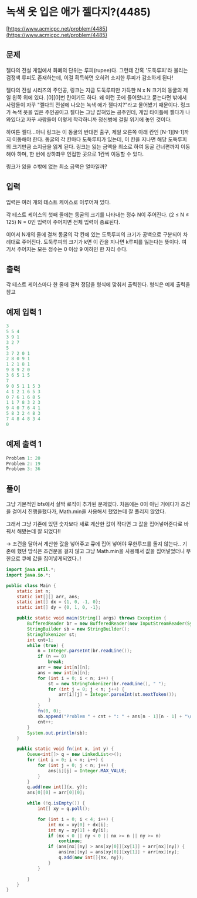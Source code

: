 # 녹색 옷 입은 애가 젤다지?(4485)

[https://www.acmicpc.net/problem/4485](https://www.acmicpc.net/problem/4485)

## 문제

젤다의 전설 게임에서 화폐의 단위는 루피(rupee)다. 그런데 간혹 '도둑루피'라 불리는 검정색 루피도 존재하는데, 이걸 획득하면 오히려 소지한 루피가 감소하게 된다!

젤다의 전설 시리즈의 주인공, 링크는 지금 도둑루피만 가득한 N x N 크기의 동굴의 제일 왼쪽 위에 있다. \[0]\[0]번 칸이기도 하다. 왜 이런 곳에 들어왔냐고 묻는다면 밖에서 사람들이 자꾸 "젤다의 전설에 나오는 녹색 애가 젤다지?"라고 물어봤기 때문이다. 링크가 녹색 옷을 입은 주인공이고 젤다는 그냥 잡혀있는 공주인데, 게임 타이틀에 젤다가 나와있다고 자꾸 사람들이 이렇게 착각하니까 정신병에 걸릴 위기에 놓인 것이다.

하여튼 젤다...아니 링크는 이 동굴의 반대편 출구, 제일 오른쪽 아래 칸인 \[N-1]\[N-1]까지 이동해야 한다. 동굴의 각 칸마다 도둑루피가 있는데, 이 칸을 지나면 해당 도둑루피의 크기만큼 소지금을 잃게 된다. 링크는 잃는 금액을 최소로 하여 동굴 건너편까지 이동해야 하며, 한 번에 상하좌우 인접한 곳으로 1칸씩 이동할 수 있다.

링크가 잃을 수밖에 없는 최소 금액은 얼마일까?

## 입력

입력은 여러 개의 테스트 케이스로 이루어져 있다.

각 테스트 케이스의 첫째 줄에는 동굴의 크기를 나타내는 정수 N이 주어진다. (2 ≤ N ≤ 125) N = 0인 입력이 주어지면 전체 입력이 종료된다.

이어서 N개의 줄에 걸쳐 동굴의 각 칸에 있는 도둑루피의 크기가 공백으로 구분되어 차례대로 주어진다. 도둑루피의 크기가 k면 이 칸을 지나면 k루피를 잃는다는 뜻이다. 여기서 주어지는 모든 정수는 0 이상 9 이하인 한 자리 수다.

## 출력

각 테스트 케이스마다 한 줄에 걸쳐 정답을 형식에 맞춰서 출력한다. 형식은 예제 출력을 참고

## 예제 입력 1

```java
3
5 5 4
3 9 1
3 2 7
5
3 7 2 0 1
2 8 0 9 1
1 2 1 8 1
9 8 9 2 0
3 6 5 1 5
7
9 0 5 1 1 5 3
4 1 2 1 6 5 3
0 7 6 1 6 8 5
1 1 7 8 3 2 3
9 4 0 7 6 4 1
5 8 3 2 4 8 3
7 4 8 4 8 3 4
0
```

## 예제 출력 1

```java
Problem 1: 20
Problem 2: 19
Problem 3: 36
```

## 풀이

그냥 기본적인 bfs에서 살짝 로직이 추가된 문제였다. 처음에는 0이 아닌 거에다가 조건을 걸어서 진행을했다가, Math.min을 사용해서 했었는데 잘 풀리지 않았다.

그래서 그냥 기존에 있던 숫자보다 새로 계산한 값이 작다면 그 값을 집어넣어준다로 바꿔서 해봤는데 잘 되었다!!

→ 조건을 달아서 계산한 값을 넣어주고 큐에 집어 넣어야 무한루프를 돌지 않는다.. 기존에 했던 방식은 조건문을 걸지 않고 그냥 Math.min을 사용해서 값을 집어넣었더니 무한으로 큐에 값을 집어넣게되었다..!

```java
import java.util.*;
import java.io.*;

public class Main {
    static int n;
    static int[][] arr, ans;
    static int[] dx = {1, 0, -1, 0};
    static int[] dy = {0, 1, 0, -1};

    public static void main(String[] args) throws Exception {
        BufferedReader br = new BufferedReader(new InputStreamReader(System.in));
        StringBuilder sb = new StringBuilder();
        StringTokenizer st;
        int cnt=1;
        while (true) {
            n = Integer.parseInt(br.readLine());
            if (n == 0)
                break;
            arr = new int[n][n];
            ans = new int[n][n];
            for (int i = 0; i < n; i++) {
                st = new StringTokenizer(br.readLine(), " ");
                for (int j = 0; j < n; j++) {
                    arr[i][j] = Integer.parseInt(st.nextToken());
                }
            }
            fn(0, 0);
            sb.append("Problem " + cnt + ": " + ans[n - 1][n - 1] + "\n");
            cnt++;
        }
        System.out.println(sb);
    }

    public static void fn(int x, int y) {
        Queue<int[]> q = new LinkedList<>();
        for (int i = 0; i < n; i++) {
            for (int j = 0; j < n; j++) {
                ans[i][j] = Integer.MAX_VALUE;
            }
        }
        q.add(new int[]{x, y});
        ans[0][0] = arr[0][0];

        while (!q.isEmpty()) {
            int[] xy = q.poll();

            for (int i = 0; i < 4; i++) {
                int nx = xy[0] + dx[i];
                int ny = xy[1] + dy[i];
                if (nx < 0 || ny < 0 || nx >= n || ny >= n)
                    continue;
                if (ans[nx][ny] > ans[xy[0]][xy[1]] + arr[nx][ny]) {
                    ans[nx][ny] = ans[xy[0]][xy[1]] + arr[nx][ny];
                    q.add(new int[]{nx, ny});
                }
            }

        }
    }
}
```
